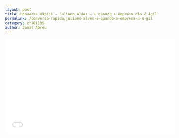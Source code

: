 ```yaml
---
layout: post
title: Conversa Rápida - Juliano Alves - E quando a empresa não é ágil?
permalink: /conversa-rapida/juliano-alves-e-quando-a-empresa-n-o-gil
category: cr201105
author: Jonas Abreu
---
```


<iframe width="560" height="315" src="//www.youtube.com/embed/7pCAnrKhayU" frameborder="0" allowfullscreen></iframe>
